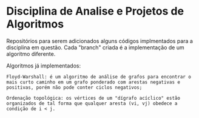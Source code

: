 # Disciplina de Analise e Projetos de Algoritmos
Repositórios para serem adicionados alguns códigos implmentados para a disciplina em questão. Cada "branch" criada é a implementação de um algoritmo diferente.

  Algoritmos já implementados:
  
    Floyd-Warshall: é um algoritmo de análise de grafos para encontrar o mais curto caminho em um grafo ponderado com arestas negativas e positivas, porém não pode conter ciclos negativos;
    
    Ordenação topológica: os vértices de um "dígrafo acíclico" estão organizados de tal forma que qualquer aresta (vi, vj) obedece a condição de i < j.
